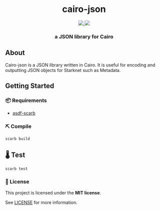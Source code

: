 <div align="center">
  <h1 align="center">cairo-json</h1>
  <p align="center">
    <a href="https://discord.gg/qqkBpmRDFE">
        <img src="https://img.shields.io/badge/Discord-6666FF?style=for-the-badge&logo=discord&logoColor=white">
    </a>
    <a href="https://twitter.com/intent/follow?screen_name=Carbonable_io">
        <img src="https://img.shields.io/badge/Twitter-1DA1F2?style=for-the-badge&logo=twitter&logoColor=white">
    </a>       
  </p>
  <h3 align="center">a JSON library for Cairo</h3>
</div>

## About

Cairo-json is a JSON library written in Cairo. It is useful for encoding and outputting JSON objects for Starknet such as Metadata.

## Getting Started

### 📦 Requirements

- [asdf-scarb](https://github.com/software-mansion/asdf-scarb)

### ⛏️ Compile

```bash
scarb build
```

## 🌡️ Test

```bash
scarb test
```

### 📄 License

This project is licensed under the **MIT license**.

See [LICENSE](LICENSE) for more information.
